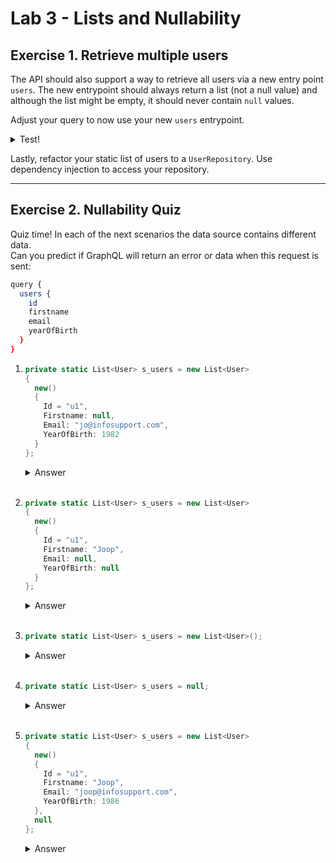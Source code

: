 # Lab 3 - Lists and Nullability

## Exercise 1. Retrieve multiple users

The API should also support a way to retrieve all users via a new entry point `users`. The new entrypoint should always return a list (not a null value) and although the list might be empty, it should never contain `null` values.

Adjust your query to now use your new `users` entrypoint.

<details>
<summary>Test!</summary>

```bash
query {
  users {
    id
    firstname
    email
    yearOfBirth
  }
}
```

</details>

Lastly, refactor your static list of users to a `UserRepository`. Use dependency injection to access your repository.

---

## Exercise 2. Nullability Quiz

Quiz time! In each of the next scenarios the data source contains different data.  
Can you predict if GraphQL will return an error or data when this request is sent:

```bash
query {
  users {
    id
    firstname
    email
    yearOfBirth
  }
}
```

1.  ```cs
    private static List<User> s_users = new List<User>
    {
      new()
      {
        Id = "u1",
        Firstname: null,
        Email: "jo@infosupport.com",
        YearOfBirth: 1982
      }
    };
    ```

    <details>
    <summary>Answer</summary>

    Error is returned. In the schema the field `firstname` is defined as non-nullable:

    </details><br>

1.  ```cs
    private static List<User> s_users = new List<User>
    {
      new()
      {
        Id = "u1",
        Firstname: "Joop",
        Email: null,
        YearOfBirth: null
      }
    };
    ```

    <details>
    <summary>Answer</summary>

    An array with one user is returned. `null`-values for fields `Email` and `YearOfBirth` are allowed.

    </details><br>

1.  ```cs
    private static List<User> s_users = new List<User>();
    ```

    <details>
    <summary>Answer</summary>

    Empty array is returned. In the schema the `users` field is defined as `[User!]!`

    - 1st exclamation mark = the array shouldn't contain `null` values
    - 2nd exclamation mark = an array should be returned (a `null` value is not allowed)
    
    </details><br>

1.  ```cs
    private static List<User> s_users = null;
    ```

    <details>
    <summary>Answer</summary>

    Error is returned. This is a result of the 2nd exclamation mark in `[User!]!`
    </details><br>

1.  ```cs
    private static List<User> s_users = new List<User>
    {
      new()
      {
        Id = "u1",
        Firstname: "Joop",
        Email: "joop@infosupport.com",
        YearOfBirth: 1986
      },
      null
    };
    ```

    <details>
    <summary>Answer</summary>

    Error is returned. This is a result of the 1st exclamation mark in <code>[User!]!</code>
    </details>
